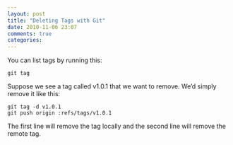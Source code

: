 ```yaml
---
layout: post
title: "Deleting Tags with Git"
date: 2010-11-06 23:07
comments: true
categories: 
---
```


You can list tags by running this:

```
git tag
```

Suppose we see a tag called v1.0.1 that we want to remove. We’d simply remove it like this:

```
git tag -d v1.0.1
git push origin :refs/tags/v1.0.1
```

The first line will remove the tag locally and the second line will remove the remote tag.

